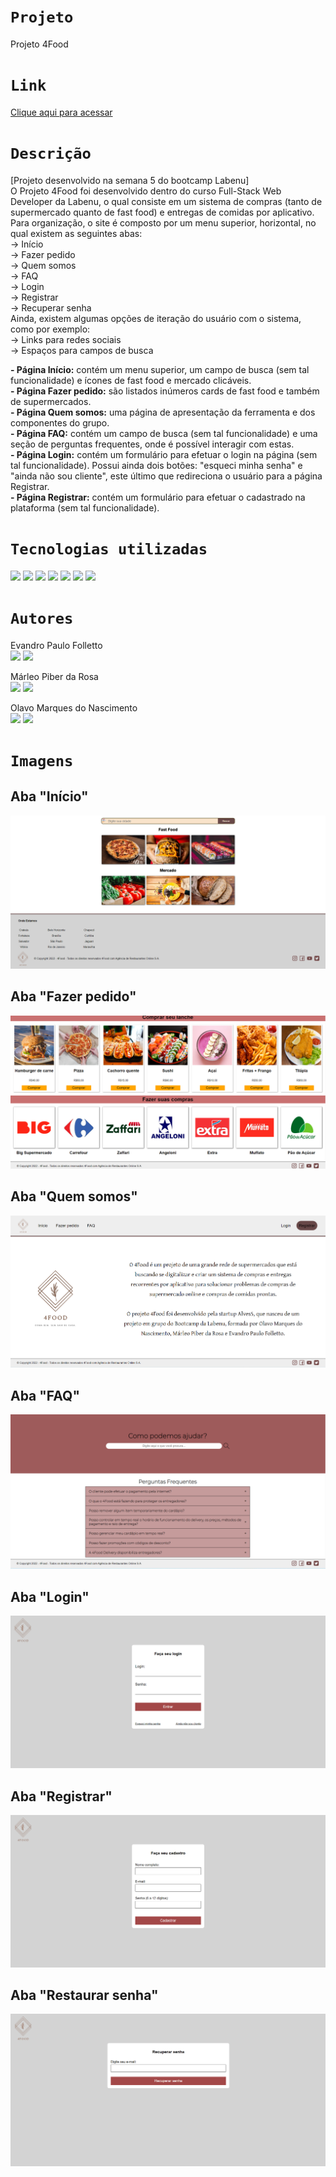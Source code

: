 # `Projeto`
Projeto 4Food

# `Link`
[Clique aqui para acessar](http://4food-alves.surge.sh/)

# `Descrição`
[Projeto desenvolvido na semana 5 do bootcamp Labenu] </br>
O Projeto 4Food foi desenvolvido dentro do curso Full-Stack Web Developer da Labenu, o qual consiste em um sistema de compras (tanto de supermercado quanto de fast food) e entregas de comidas por aplicativo. Para organização, o site é composto por um menu superior, horizontal, no qual existem as seguintes abas: <br/>
-> Início <br/>
-> Fazer pedido <br/>
-> Quem somos <br/>
-> FAQ <br/>
-> Login <br/>
-> Registrar <br/>
-> Recuperar senha <br/>
Ainda, existem algumas opções de iteração do usuário com o sistema, como por exemplo: <br/>
-> Links para redes sociais <br/>
-> Espaços para campos de busca

**- Página Início:** contém um menu superior, um campo de busca (sem tal funcionalidade) e ícones de fast food e mercado clicáveis. </br>
**- Página Fazer pedido:** são listados inúmeros cards de fast food e também de supermercados. </br>
**- Página Quem somos:** uma página de apresentação da ferramenta e dos componentes do grupo. </br>
**- Página FAQ:** contém um campo de busca (sem tal funcionalidade) e uma seção de perguntas frequentes, onde é possível interagir com estas. </br>
**- Página Login:** contém um formulário para efetuar o login na página (sem tal funcionalidade). Possui ainda dois botões: "esqueci minha senha" e "ainda não sou cliente", este último que redireciona o usuário para a página Registrar. </br>
**- Página Registrar:** contém um formulário para efetuar o cadastrado na plataforma (sem tal funcionalidade). </br>

# `Tecnologias utilizadas`
<div>
<img src="https://img.shields.io/badge/Visual_Studio_Code-0078D4?style=for-the-badge&logo=visual%20studio%20code&logoColor=white">
<img src="https://img.shields.io/badge/HTML5-E34F26?style=for-the-badge&logo=html5&logoColor=white">
<img src="https://img.shields.io/badge/CSS-239120?&style=for-the-badge&logo=css3&logoColor=white">
<img src="https://img.shields.io/badge/GIT-E44C30?style=for-the-badge&logo=git&logoColor=white">
<img src="https://img.shields.io/badge/GitHub-100000?style=for-the-badge&logo=github&logoColor=white">
<img src="https://img.shields.io/badge/Markdown-000000?style=for-the-badge&logo=markdown&logoColor=white">
<img src="https://img.shields.io/badge/Slack-4A154B?style=for-the-badge&logo=slack&logoColor=white">
</div>

# `Autores`
Evandro Paulo Folletto
</br>
<a href="https://www.linkedin.com/in/evandrofolletto/"><img src="https://img.shields.io/badge/LinkedIn-0077B5?style=for-the-badge&logo=linkedin&logoColor=white"></a> <a href="https://github.com/epfolletto"><img src="https://img.shields.io/badge/GitHub-100000?style=for-the-badge&logo=github&logoColor=white"></a> 
</br>

Márleo Piber da Rosa
</br>
<a href="https://www.linkedin.com/in/marleopiber/"><img src="https://img.shields.io/badge/LinkedIn-0077B5?style=for-the-badge&logo=linkedin&logoColor=white"></a> <a href="https://github.com/Joserobinaldo"><img src="https://img.shields.io/badge/GitHub-100000?style=for-the-badge&logo=github&logoColor=white"></a>
</br>

Olavo Marques do Nascimento
</br>
<a href="https://www.linkedin.com/in/olavo-marques-6421ab123/"><img src="https://img.shields.io/badge/LinkedIn-0077B5?style=for-the-badge&logo=linkedin&logoColor=white"></a> <a href="https://github.com/Olavo-marques"><img src="https://img.shields.io/badge/GitHub-100000?style=for-the-badge&logo=github&logoColor=white"></a>

# `Imagens`
## Aba "Início"
<img src="./img/site_1.png"/>

## Aba "Fazer pedido"
<img src="./img/site_2.png"/>

## Aba "Quem somos"
<img src="./img/site_3.png"/>

## Aba "FAQ"
<img src="./img/site_4.png"/>

## Aba "Login"
<img src="./img/site_5.png"/>

## Aba "Registrar"
<img src="./img/site_6.png"/>

## Aba "Restaurar senha"
<img src="./img/site_7.png"/>
